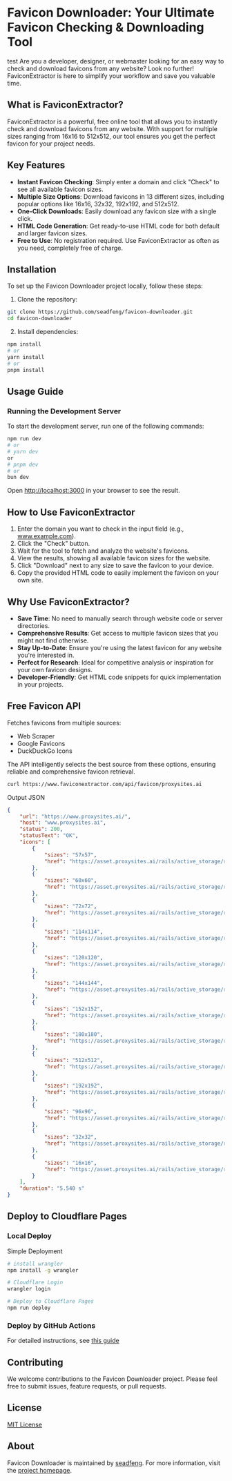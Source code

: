 # Favicon Downloader: Your Ultimate Favicon Checking & Downloading Tool
test
Are you a developer, designer, or webmaster looking for an easy way to check and download favicons from any website? Look no further! FaviconExtractor is here to simplify your workflow and save you valuable time.

## What is FaviconExtractor?

FaviconExtractor is a powerful, free online tool that allows you to instantly check and download favicons from any website. With support for multiple sizes ranging from 16x16 to 512x512, our tool ensures you get the perfect favicon for your project needs.

## Key Features

- **Instant Favicon Checking**: Simply enter a domain and click "Check" to see all available favicon sizes.
- **Multiple Size Options**: Download favicons in 13 different sizes, including popular options like 16x16, 32x32, 192x192, and 512x512.
- **One-Click Downloads**: Easily download any favicon size with a single click.
- **HTML Code Generation**: Get ready-to-use HTML code for both default and larger favicon sizes.
- **Free to Use**: No registration required. Use FaviconExtractor as often as you need, completely free of charge.


## Installation

To set up the Favicon Downloader project locally, follow these steps:

1. Clone the repository:

```sh
git clone https://github.com/seadfeng/favicon-downloader.git
cd favicon-downloader
```

2. Install dependencies:

```sh
npm install
# or
yarn install
# or
pnpm install
```

## Usage Guide

### Running the Development Server

To start the development server, run one of the following commands:

```sh
npm run dev
# or
# yarn dev
or
# pnpm dev
# or
bun dev
```

Open [http://localhost:3000](http://localhost:3000) in your browser to see the result.

## How to Use FaviconExtractor

1. Enter the domain you want to check in the input field (e.g., www.example.com).
2. Click the "Check" button.
3. Wait for the tool to fetch and analyze the website's favicons.
4. View the results, showing all available favicon sizes for the website.
5. Click "Download" next to any size to save the favicon to your device.
6. Copy the provided HTML code to easily implement the favicon on your own site.

## Why Use FaviconExtractor?

- **Save Time**: No need to manually search through website code or server directories.
- **Comprehensive Results**: Get access to multiple favicon sizes that you might not find otherwise.
- **Stay Up-to-Date**: Ensure you're using the latest favicon for any website you're interested in.
- **Perfect for Research**: Ideal for competitive analysis or inspiration for your own favicon designs.
- **Developer-Friendly**: Get HTML code snippets for quick implementation in your projects.

## Free Favicon  API

Fetches favicons from multiple sources:

- Web Scraper
- Google Favicons
- DuckDuckGo Icons

The API intelligently selects the best source from these options, ensuring reliable and comprehensive favicon retrieval.

```sh
curl https://www.faviconextractor.com/api/favicon/proxysites.ai
``` 

Output JSON

```json
{
	"url": "https://www.proxysites.ai/",
	"host": "www.proxysites.ai",
	"status": 200,
	"statusText": "OK",
	"icons": [
		{
			"sizes": "57x57",
			"href": "https://asset.proxysites.ai/rails/active_storage/representations/redirect/eyJfcmFpbHMiOnsiZGF0YSI6OCwicHVyIjoiYmxvYl9pZCJ9fQ==--e702ab3bb2a064d7cc1961d5791a9cf8066b8c7f/eyJfcmFpbHMiOnsiZGF0YSI6eyJmb3JtYXQiOiJwbmciLCJyZXNpemUiOjU3fSwicHVyIjoidmFyaWF0aW9uIn19--92e4e3f0c3ca444ac909ff07bd729cc0955c9a41/proxy%20sites.png"
		},
		{
			"sizes": "60x60",
			"href": "https://asset.proxysites.ai/rails/active_storage/representations/redirect/eyJfcmFpbHMiOnsiZGF0YSI6OCwicHVyIjoiYmxvYl9pZCJ9fQ==--e702ab3bb2a064d7cc1961d5791a9cf8066b8c7f/eyJfcmFpbHMiOnsiZGF0YSI6eyJmb3JtYXQiOiJwbmciLCJyZXNpemUiOjYwfSwicHVyIjoidmFyaWF0aW9uIn19--b326659caec69b9d03bb3212d330eb7f2de4867f/proxy%20sites.png"
		},
		{
			"sizes": "72x72",
			"href": "https://asset.proxysites.ai/rails/active_storage/representations/redirect/eyJfcmFpbHMiOnsiZGF0YSI6OCwicHVyIjoiYmxvYl9pZCJ9fQ==--e702ab3bb2a064d7cc1961d5791a9cf8066b8c7f/eyJfcmFpbHMiOnsiZGF0YSI6eyJmb3JtYXQiOiJwbmciLCJyZXNpemUiOjcyfSwicHVyIjoidmFyaWF0aW9uIn19--dda0b07b7faabd93b896f61bd0b8121fe7535812/proxy%20sites.png"
		},
		{
			"sizes": "114x114",
			"href": "https://asset.proxysites.ai/rails/active_storage/representations/redirect/eyJfcmFpbHMiOnsiZGF0YSI6OCwicHVyIjoiYmxvYl9pZCJ9fQ==--e702ab3bb2a064d7cc1961d5791a9cf8066b8c7f/eyJfcmFpbHMiOnsiZGF0YSI6eyJmb3JtYXQiOiJwbmciLCJyZXNpemUiOjExNH0sInB1ciI6InZhcmlhdGlvbiJ9fQ==--e341749eca680cb3ab159803041920833c7147ed/proxy%20sites.png"
		},
		{
			"sizes": "120x120",
			"href": "https://asset.proxysites.ai/rails/active_storage/representations/redirect/eyJfcmFpbHMiOnsiZGF0YSI6OCwicHVyIjoiYmxvYl9pZCJ9fQ==--e702ab3bb2a064d7cc1961d5791a9cf8066b8c7f/eyJfcmFpbHMiOnsiZGF0YSI6eyJmb3JtYXQiOiJwbmciLCJyZXNpemUiOjEyMH0sInB1ciI6InZhcmlhdGlvbiJ9fQ==--2876e6c7d56a4676f98b9461a6c157748dd7f3d8/proxy%20sites.png"
		},
		{
			"sizes": "144x144",
			"href": "https://asset.proxysites.ai/rails/active_storage/representations/redirect/eyJfcmFpbHMiOnsiZGF0YSI6OCwicHVyIjoiYmxvYl9pZCJ9fQ==--e702ab3bb2a064d7cc1961d5791a9cf8066b8c7f/eyJfcmFpbHMiOnsiZGF0YSI6eyJmb3JtYXQiOiJwbmciLCJyZXNpemUiOjE0NH0sInB1ciI6InZhcmlhdGlvbiJ9fQ==--2ef73b7782ea6acca11f4bf18278d20df3ebedc7/proxy%20sites.png"
		},
		{
			"sizes": "152x152",
			"href": "https://asset.proxysites.ai/rails/active_storage/representations/redirect/eyJfcmFpbHMiOnsiZGF0YSI6OCwicHVyIjoiYmxvYl9pZCJ9fQ==--e702ab3bb2a064d7cc1961d5791a9cf8066b8c7f/eyJfcmFpbHMiOnsiZGF0YSI6eyJmb3JtYXQiOiJwbmciLCJyZXNpemUiOjE1Mn0sInB1ciI6InZhcmlhdGlvbiJ9fQ==--5d7e7888c54038462f7d0f5dfcaf9bfb763542b6/proxy%20sites.png"
		},
		{
			"sizes": "180x180",
			"href": "https://asset.proxysites.ai/rails/active_storage/representations/redirect/eyJfcmFpbHMiOnsiZGF0YSI6OCwicHVyIjoiYmxvYl9pZCJ9fQ==--e702ab3bb2a064d7cc1961d5791a9cf8066b8c7f/eyJfcmFpbHMiOnsiZGF0YSI6eyJmb3JtYXQiOiJwbmciLCJyZXNpemUiOjE4MH0sInB1ciI6InZhcmlhdGlvbiJ9fQ==--3607f5859d231a899f00f3075e5ede351a3881a1/proxy%20sites.png"
		},
		{
			"sizes": "512x512",
			"href": "https://asset.proxysites.ai/rails/active_storage/representations/redirect/eyJfcmFpbHMiOnsiZGF0YSI6OCwicHVyIjoiYmxvYl9pZCJ9fQ==--e702ab3bb2a064d7cc1961d5791a9cf8066b8c7f/eyJfcmFpbHMiOnsiZGF0YSI6eyJmb3JtYXQiOiJwbmciLCJyZXNpemUiOjUxMn0sInB1ciI6InZhcmlhdGlvbiJ9fQ==--0681236ad6684680624efd9dab9c9b0fd921b448/proxy%20sites.png"
		},
		{
			"sizes": "192x192",
			"href": "https://asset.proxysites.ai/rails/active_storage/representations/redirect/eyJfcmFpbHMiOnsiZGF0YSI6OCwicHVyIjoiYmxvYl9pZCJ9fQ==--e702ab3bb2a064d7cc1961d5791a9cf8066b8c7f/eyJfcmFpbHMiOnsiZGF0YSI6eyJmb3JtYXQiOiJwbmciLCJyZXNpemUiOjE5Mn0sInB1ciI6InZhcmlhdGlvbiJ9fQ==--f90210217333a1ec45f7289db3308a24a9ca1c30/proxy%20sites.png"
		},
		{
			"sizes": "96x96",
			"href": "https://asset.proxysites.ai/rails/active_storage/representations/redirect/eyJfcmFpbHMiOnsiZGF0YSI6OCwicHVyIjoiYmxvYl9pZCJ9fQ==--e702ab3bb2a064d7cc1961d5791a9cf8066b8c7f/eyJfcmFpbHMiOnsiZGF0YSI6eyJmb3JtYXQiOiJwbmciLCJyZXNpemUiOjk2fSwicHVyIjoidmFyaWF0aW9uIn19--75ad1335c5be72203ba8104f040ae0eae34ae312/proxy%20sites.png"
		},
		{
			"sizes": "32x32",
			"href": "https://asset.proxysites.ai/rails/active_storage/representations/redirect/eyJfcmFpbHMiOnsiZGF0YSI6OCwicHVyIjoiYmxvYl9pZCJ9fQ==--e702ab3bb2a064d7cc1961d5791a9cf8066b8c7f/eyJfcmFpbHMiOnsiZGF0YSI6eyJmb3JtYXQiOiJwbmciLCJyZXNpemUiOjMyfSwicHVyIjoidmFyaWF0aW9uIn19--c8c4db84a6a282f606e045537f16130bddb1019f/proxy%20sites.png"
		},
		{
			"sizes": "16x16",
			"href": "https://asset.proxysites.ai/rails/active_storage/representations/redirect/eyJfcmFpbHMiOnsiZGF0YSI6OCwicHVyIjoiYmxvYl9pZCJ9fQ==--e702ab3bb2a064d7cc1961d5791a9cf8066b8c7f/eyJfcmFpbHMiOnsiZGF0YSI6eyJmb3JtYXQiOiJwbmciLCJyZXNpemUiOjE2fSwicHVyIjoidmFyaWF0aW9uIn19--a249ec28617db7ea4309a9d13a2b4b43d8876d4e/proxy%20sites.png"
		}
	],
	"duration": "5.540 s"
}
```
 

## Deploy to Cloudflare Pages


### Local Deploy

Simple Deployment

```sh
# install wrangler
npm install -g wrangler

# Cloudflare Login 
wrangler login

# Deploy to Cloudflare Pages
npm run deploy
```

### Deploy by GitHub Actions

For detailed instructions, see [this guide](doc/workflows.md)

## Contributing

We welcome contributions to the Favicon Downloader project. Please feel free to submit issues, feature requests, or pull requests.

## License

[MIT License](MIT-LICENSE)

## About

Favicon Downloader is maintained by [seadfeng](https://github.com/seadfeng). For more information, visit the [project homepage](https://www.faviconextractor.com/).


